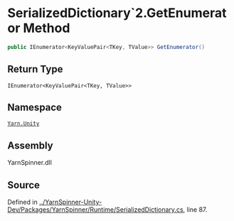 <!-- This file was generated by a tool. Do not edit this file by hand. -->

# SerializedDictionary`2.GetEnumerator Method


```csharp
public IEnumerator<KeyValuePair<TKey, TValue>> GetEnumerator()
```

## Return Type
`IEnumerator<KeyValuePair<TKey, TValue>>`


## Namespace
[`Yarn.Unity`](/api/csharp/yarn.unity/README.md)

## Assembly
YarnSpinner.dll

## Source
Defined in [../YarnSpinner-Unity-Dev/Packages/YarnSpinner/Runtime/SerializedDictionary.cs](https://github.com/YarnSpinnerTool/YarnSpinner-Unity//blob/develop/Runtime/SerializedDictionary.cs#L87), line 87.
